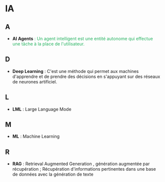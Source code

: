 # IA

## A
- **AI Agents** <span style="color: #26B260">      :  Un agent intelligent est une entité autonome qui effectue une tâche à la place de l'utilisateur.

## D 
- **Deep Learning**    : C'est une méthode qui permet aux machines d'apprendre et de prendre des décisions en s'appuyant sur des réseaux de neurones artificiel.

## L
- **LML**              :  Large Language Mode

## M
- **ML**              :  Machine Learning

## R
- **RAG**          :  Retrieval Augmented Generation ,  génération augmentée par récupération ; Récupération d'informations pertinentes dans une base de données avec la génération de texte

  

 
